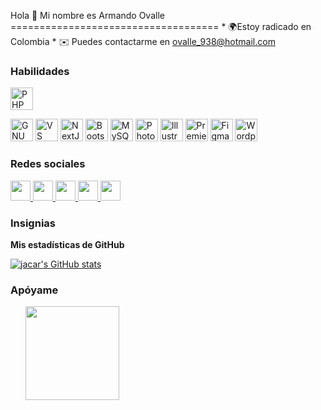 Hola 👋 Mi nombre es Armando Ovalle ==================================== * 🌍Estoy radicado en Colombia * ✉️ Puedes contactarme en [ovalle\_938@hotmail.com](mailto:ovalle_938@hotmail.com)[](mailto:ovalle_938@hotmail.com)

### Habilidades


<p align="left">
<a href="https://www.php.net/" target="_blank" rel="noreferrer"><img src="https://raw.githubusercontent.com/danielcranney/readme-generator/main/public/icons/skills/php-colored.svg" width="36" height="36" alt="PHP" /></a>
</p>
<a href="https://www.gnu.org/software/bash/" target="_blank" rel="noreferrer"><img src="https://raw.githubusercontent.com/danielcranney/readme-generator/main/public/icons/skills/gnubash.svg" width="36" height="36" alt="GNU Bash" /></a> <a href="https://code.visualstudio.com/" target="_blank" rel="noreferrer"><img src="https://raw.githubusercontent.com/danielcranney/readme-generator/main/public/icons/skills/visualstudiocode.svg" width="36" height="36" alt="VS Code" /></a> <a href="https://developer.mozilla.org/en-US/docs/Glosario/HTML5" <img src="https://raw.githubusercontent.com/danielcranney/readme-generator/main/public/icons/skills/html5-colored.svg" width="36" height="36" alt="HTML5" /></a> <a href="https://nextjs.org/docs" target="_blank" rel="noreferrer"><img src="https://raw.githubusercontent.com/danielcranney/readme-generator/main/public/icons/skills/nextjs-colored.svg" width="36" height="36" alt="NextJs" /></a> <a href="https://getbootstrap.com/" target="_blank" rel="noreferrer"><img src="https://raw.githubusercontent.com/danielcranney/readme-generator/main/public/icons/skills/bootstrap-colored.svg" width="36" height="36" alt="Bootstrap" /></a> <a href="https://www.mysql.com/" target="_blank" rel="noreferrer"><img src="https://raw.githubusercontent.com/danielcranney/readme-generator/main/public/icons/skills/mysql-colored.svg" width="36" height="36" alt="MySQL" /></a> <a href="https://www.adobe.com/uk/products/photoshop.html" target="_blank" rel="noreferrer"><img src="https://raw.githubusercontent.com/danielcranney/readme-generator/main/public/icons/skills/photoshop-colored.svg" width="36" height="36" alt="Photoshop" /></a> <a href="https://www.adobe.com/uk/products/illustrator.html" target="_blank" rel="noreferrer"><img src="https://raw.githubusercontent.com/danielcranney/readme-generator/main/public/icons/skills/illustrator-colored.svg" width="36" height="36" alt="Illustrator" /></a> <a href="https://www.adobe.com/uk/products/premiere.html" target="_blank" rel="noreferrer"><img src="https://raw.githubusercontent.es/danielcranney/readme-generator/main/public/icons/skills/premierepro-colored.svg" width="36" height="36" alt="Premiere Pro" /></a> <a href="https://www.figma.com/" target="_blank" rel="noreferrer"><img src="https://raw.githubusercontent.com/danielcranney/readme-generator/main/public/icons/skills/figma-colored.svg" width="36" height="36" alt="Figma" /></a> <a href="https://wordpress.com" target="_blank" rel="noreferrer"><img src="https://raw.githubusercontent.com/danielcranney/readme-generator/main/public/icons/skills/wordpress-colored.svg" width="36" height="36" alt="Wordpress" /></a>

### Redes sociales

<p align="left"> </p> <a href="https://www.github.com/j" target="_blank" rel="noreferrer"> <imagen> <source media="(prefiere-esquema-de-color: oscuro)" srcset="https://raw.githubusercontent.com/danielcranney/readme-generator/main/public/icons/socials/github-dark.svg" /> <source media="(prefiere-esquema-de-color: claro)" srcset="https://raw.githubusercontent.com/danielcranney/readme-generator/main/public/icons/socials/github.svg" /> <img src="https://raw.githubusercontent.com/danielcranney/readme-generator/main/public/icons/socials/github.svg" width="32" height="32" /> </imagen> </a> <a href="http://www.instagram.com/webcincodev" target="_blank" rel="noreferrer"> <imagen> <source media="(prefiere-esquema-de-color: oscuro)" srcset="https://raw.githubusercontent.com/danielcranney/readme-generator/main/public/icons/socials/instagram-dark.svg" /> <source media="(prefiere-esquema-de-color: claro)" srcset="https://raw.githubusercontent.com/danielcranney/readme-generator/main/public/icons/socials/instagram.svg" /> <img src="https://raw.githubusercontent.com/danielcranney/readme-generator/main/public/icons/socials/instagram.svg" width="32" height="32" /> </imagen> </a> <a href="https://www.linkedin.com/in/webcincodev" target="_blank" rel="noreferrer"> <imagen> <source media="(prefiere-esquema-de-color: oscuro)" srcset="https://raw.githubusercontent.com/danielcranney/readme-generator/main/public/icons/socials/linkedin-dark.svg" /> <source media="(prefiere-esquema-de-color: claro)" srcset="https://raw.githubusercontent.com/danielcranney/readme-generator/main/public/icons/socials/linkedin.svg" /> <img src="https://raw.githubusercontent.com/danielcranney/readme-generator/main/public/icons/socials/linkedin.svg" width="32" height="32" /> </imagen> </a> <a href="https://https://webcincodev.com/blog/" target="_blank" rel="noreferrer"> <imagen> <source media="(prefiere-esquema-de-color: oscuro)" srcset="https://raw.githubusercontent.com/danielcranney/readme-generator/main/public/icons/socials/rss-dark.svg" /> <source media="(prefiere-esquema-de-color: claro)" srcset="https://raw.githubusercontent.com/danielcranney/readme-generator/main/public/icons/socials/rss.svg" /> <img src="https://raw.githubusercontent.com/danielcranney/readme-generator/main/public/icons/socials/rss.svg" width="32" height="32" /> </imagen> </a> <a href="https://www.x.com/WebCinoDev" target="_blank" rel="noreferrer"> <imagen> <origen media="(prefiere-esquema-de-color: oscuro)" srcset="https://raw.githubusercontent.com/danielcranney/readme-generator/main/public/icons/socials/twitter-dark.svg" /> <origen media="(prefiere-esquema-de-color: claro)" srcset="https://raw.githubusercontent.com/danielcranney/readme-generator/main/public/icons/socials/twitter.svg" /> <img src="https://raw.githubusercontent.com/danielcranney/readme-generator/main/public/icons/socials/twitter.svg" width="32" height="32" /> </imagen> </a>

### Insignias

<b>Mis estadísticas de GitHub</b>

<a href="http://www.github.com/jacar"><img src="https://github-readme-stats.vercel.app/api?username=jacar&show_icons=true&hide=&count_private=true&title_color=000000&text_color=ffffff&icon_color=84cc16&bg_color=000000&hide_border=true&show_icons=true" alt="jacar's GitHub stats" /></a>

### Apóyame

<ul style="tipo-estilo-lista: ninguno; margen: 0;">

<li style="display: inline-block; margin-right: 0.25rem;"><a href="https://www.buymeacoffee.com/webcincodev"><img src="https://cdn.buymeacoffee.com/buttons/v2/default-yellow.png" width="150"/></a></li>

</ul>
